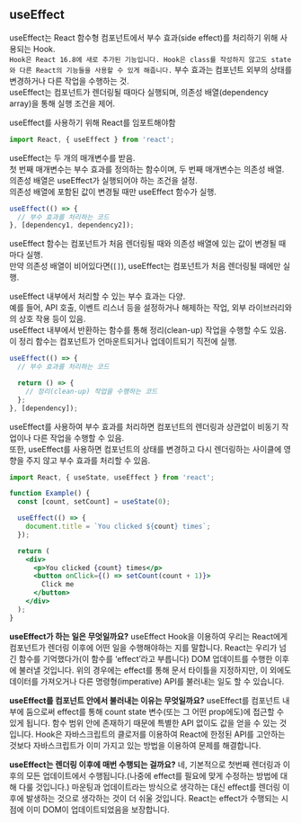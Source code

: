 ##  useEffect

useEffect는 React 함수형 컴포넌트에서 부수 효과(side effect)를 처리하기 위해 사용되는 Hook.  
`Hook은 React 16.8에 새로 추가된 기능입니다. Hook은 class를 작성하지 않고도 state와 다른 React의 기능들을 사용할 수 있게 해줍니다.`
부수 효과는 컴포넌트 외부의 상태를 변경하거나 다른 작업을 수행하는 것.  
 useEffect는 컴포넌트가 렌더링될 때마다 실행되며, 의존성 배열(dependency array)을 통해 실행 조건을 제어.

useEffect를 사용하기 위해 React를 임포트해야함

```jsx
import React, { useEffect } from 'react';
```

useEffect는 두 개의 매개변수를 받음.   
첫 번째 매개변수는 부수 효과를 정의하는 함수이며, 두 번째 매개변수는 의존성 배열.  
의존성 배열은 useEffect가 실행되어야 하는 조건을 설정.  
의존성 배열에 포함된 값이 변경될 때만 useEffect 함수가 실행.

```jsx
useEffect(() => {
  // 부수 효과를 처리하는 코드
}, [dependency1, dependency2]);
```

useEffect 함수는 컴포넌트가 처음 렌더링될 때와 의존성 배열에 있는 값이 변경될 때마다 실행.  
만약 의존성 배열이 비어있다면(`[]`), useEffect는 컴포넌트가 처음 렌더링될 때에만 실행.

useEffect 내부에서 처리할 수 있는 부수 효과는 다양.  
예를 들어, API 호출, 이벤트 리스너 등을 설정하거나 해제하는 작업, 외부 라이브러리와의 상호 작용 등이 있음.  
useEffect 내부에서 반환하는 함수를 통해 정리(clean-up) 작업을 수행할 수도 있음.  
이 정리 함수는 컴포넌트가 언마운트되거나 업데이트되기 직전에 실행.

```jsx
useEffect(() => {
  // 부수 효과를 처리하는 코드

  return () => {
    // 정리(clean-up) 작업을 수행하는 코드
  };
}, [dependency]);
```

useEffect를 사용하여 부수 효과를 처리하면 컴포넌트의 렌더링과 상관없이 비동기 작업이나 다른 작업을 수행할 수 있음.  
또한, useEffect를 사용하면 컴포넌트의 상태를 변경하고 다시 렌더링하는 사이클에 영향을 주지 않고 부수 효과를 처리할 수 있음.


```jsx
import React, { useState, useEffect } from 'react';

function Example() {
  const [count, setCount] = useState(0);

  useEffect(() => {
    document.title = `You clicked ${count} times`;
  });

  return (
    <div>
      <p>You clicked {count} times</p>
      <button onClick={() => setCount(count + 1)}>
        Click me
      </button>
    </div>
  );
}
```
**useEffect가 하는 일은 무엇일까요?** useEffect Hook을 이용하여 우리는 React에게 컴포넌트가 렌더링 이후에 어떤 일을 수행해야하는 지를 말합니다. React는 우리가 넘긴 함수를 기억했다가(이 함수를 ‘effect’라고 부릅니다) DOM 업데이트를 수행한 이후에 불러낼 것입니다. 위의 경우에는 effect를 통해 문서 타이틀을 지정하지만, 이 외에도 데이터를 가져오거나 다른 명령형(imperative) API를 불러내는 일도 할 수 있습니다.

**useEffect를 컴포넌트 안에서 불러내는 이유는 무엇일까요?** useEffect를 컴포넌트 내부에 둠으로써 effect를 통해 count state 변수(또는 그 어떤 prop에도)에 접근할 수 있게 됩니다. 함수 범위 안에 존재하기 때문에 특별한 API 없이도 값을 얻을 수 있는 것입니다. Hook은 자바스크립트의 클로저를 이용하여 React에 한정된 API를 고안하는 것보다 자바스크립트가 이미 가지고 있는 방법을 이용하여 문제를 해결합니다.

**useEffect는 렌더링 이후에 매번 수행되는 걸까요?** 네, 기본적으로 첫번째 렌더링과 이후의 모든 업데이트에서 수행됩니다.(나중에 effect를 필요에 맞게 수정하는 방법에 대해 다룰 것입니다.) 마운팅과 업데이트라는 방식으로 생각하는 대신 effect를 렌더링 이후에 발생하는 것으로 생각하는 것이 더 쉬울 것입니다. React는 effect가 수행되는 시점에 이미 DOM이 업데이트되었음을 보장합니다.

